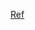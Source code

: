 [Ref](https://www.ibm.com/blogs/cloud-computing/2017/02/01/object-storage-benefits-myths-and-options/)

